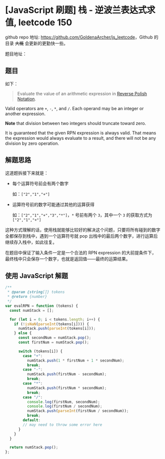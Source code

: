 # [JavaScript 刷题] 栈 - 逆波兰表达式求值, leetcode 150

github repo 地址: <https://github.com/GoldenaArcher/js_leetcode>，Github 的目录 ~~大概~~ 会更新的更勤快一些。

题目地址：

## 题目

如下：

> Evaluate the value of an arithmetic expression in [Reverse Polish Notation](https://en.wikipedia.org/wiki/Reverse_Polish_notation).

Valid operators are `+`, `-`, `*`, and `/`. Each operand may be an integer or another expression.

**Note** that division between two integers should truncate toward zero.

It is guaranteed that the given RPN expression is always valid. That means the expression would always evaluate to a result, and there will not be any division by zero operation.

## 解题思路

这道题拆接下来就是：

- 每个运算符号前会有两个数字

  如：`["2","1","+"]`

- 运算符号前的数字可能通过其他的运算获得

  如：`["2","1","+","3","*"]`，`*` 号前有两个 `3`，其中一个 `3` 的获取方式为 `["2","1","+"]`

这种方式理解的话，使用栈就能够比较好的解决这个问题，只要将所有碰到的数字全都保存到栈中，遇到一个运算符号就 pop 出栈中的最后两个数字，进行运算后继续存入栈中，如此往复。

在题目中保证了输入条件一定是一个合法的 RPN expression 的大前提条件下，最终栈中只会保存一个数字，也就是返回值——最终的运算结果。

## 使用 JavaScript 解题

```javascript
/**
 * @param {string[]} tokens
 * @return {number}
 */
var evalRPN = function (tokens) {
  const numStack = [];

  for (let i = 0; i < tokens.length; i++) {
    if (!isNaN(parseInt(tokens[i]))) {
      numStack.push(parseInt(tokens[i]));
    } else {
      const secondNum = numStack.pop();
      const firstNum = numStack.pop();

      switch (tokens[i]) {
        case "+":
          numStack.push(1 * firstNum + 1 * secondNum);
          break;
        case "-":
          numStack.push(firstNum - secondNum);
          break;
        case "*":
          numStack.push(firstNum * secondNum);
          break;
        case "/":
          console.log(firstNum, secondNum);
          console.log(firstNum / secondNum);
          numStack.push(parseInt(firstNum / secondNum));
          break;
        default:
        // may need to throw some error here
      }
    }
  }

  return numStack.pop();
};
```

